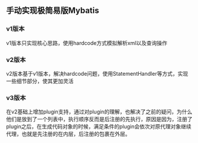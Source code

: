 ## 手动实现极简易版Mybatis
### v1版本
v1版本只实现核心思路，使用hardcode方式模拟解析xml以及查询操作
### v2版本
v2版本基于v1版本，解决hardcode问题，使用StatementHandler等方式，实现一些细节部分，使其更加灵活
### v3版本
在v2基础上增加plugin支持，通过对plugin的理解，也解决了之前的疑问，为什么他们是放到了一个列表中，执行顺序反而是后注册的先执行，原因是因为，注册了plugin之后，在生成代码对象的时候，满足条件的plugin会依次对原代理对象继续代理，也就是先注册的在内层，后注册的包裹在外层。